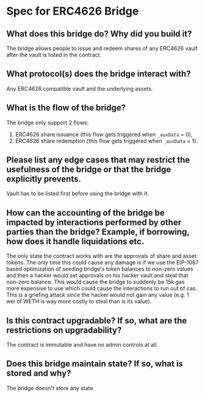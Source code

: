 # Spec for ERC4626 Bridge

## What does this bridge do? Why did you build it?

The bridge allows people to issue and redeem shares of any ERC4626 vault after the vault is listed in the contract.

## What protocol(s) does the bridge interact with?

Any ERC4626 compatible vault and the underlying assets.

## What is the flow of the bridge?

The bridge only support 2 flows:

1. ERC4626 share issuance (this flow gets triggered when `_auxData` = 0),
2. ERC4626 share redemption (this flow gets triggered when `_auxData` = 1).

## Please list any edge cases that may restrict the usefulness of the bridge or that the bridge explicitly prevents.

Vault has to be listed first before using the bridge with it.

## How can the accounting of the bridge be impacted by interactions performed by other parties than the bridge? Example, if borrowing, how does it handle liquidations etc.

The only state the contract works with are the approvals of share and asset tokens.
The only time this could cause any damage is if we use the EIP-1087 based optimization of seeding bridge's token balances to non-zero values and then a hacker would set approvals on his hacker vault and steal that non-zero balance.
This would cause the bridge to suddenly be 15k gas more expensive to use which could cause the interactions to run out of cas.
This is a griefing attack since the hacker would not gain any value (e.g. 1 wei of WETH is way more costly to steal than is its value).

## Is this contract upgradable? If so, what are the restrictions on upgradability?

The contract is immutable and have no admin controls at all.

## Does this bridge maintain state? If so, what is stored and why?

The bridge doesn't store any state.
